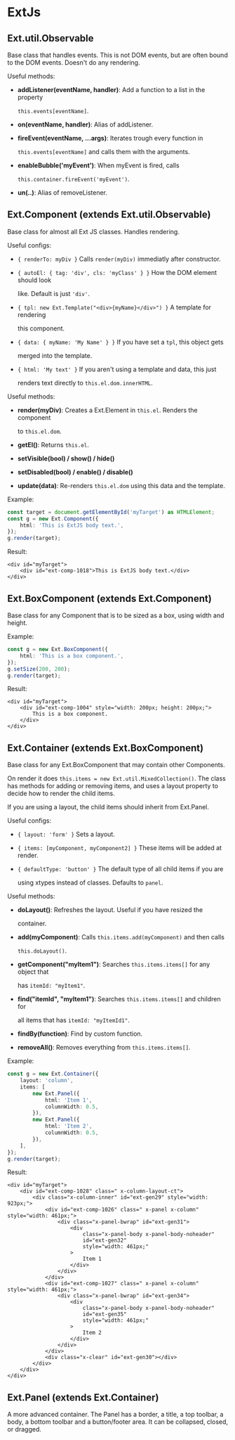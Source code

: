 # ExtJs

## Ext.util.Observable

Base class that handles events. This is not DOM events, but are often bound to the DOM events. Doesn't do any rendering.

Useful methods:

* **addListener\(eventName, handler\)**: Add a function to a list in the property

  `this.events[eventName]`.

* **on\(eventName, handler\)**: Alias of addListener.
* **fireEvent\(eventName, ...args\)**: Iterates trough every function in

  `this.events[eventName]` and calls them with the arguments.

* **enableBubble\('myEvent'\)**: When myEvent is fired, calls

  `this.container.fireEvent('myEvent')`.

* **un\(..\)**: Alias of removeListener.

## Ext.Component \(extends Ext.util.Observable\)

Base class for almost all Ext JS classes. Handles rendering.

Useful configs:

* `{ renderTo: myDiv }` Calls `render(myDiv)` immediatly after constructor.
* `{ autoEl: { tag: 'div', cls: 'myClass' } }` How the DOM element should look

  like. Default is just `'div'`.

* `{ tpl: new Ext.Template("<div>{myName}</div>") }` A template for rendering

  this component.

* `{ data: { myName: 'My Name' } }` If you have set a `tpl`, this object gets

  merged into the template.

* `{ html: 'My text' }` If you aren't using a template and data, this just

  renders text directly to `this.el.dom.innerHTML`.

Useful methods:

* **render\(myDiv\)**: Creates a Ext.Element in `this.el`. Renders the component

  to `this.el.dom`.

* **getEl\(\)**: Returns `this.el`.
* **setVisible\(bool\) / show\(\) / hide\(\)**
* **setDisabled\(bool\) / enable\(\) / disable\(\)**
* **update\(data\)**: Re-renders `this.el.dom` using this data and the template.

Example:

```typescript
const target = document.getElementById('myTarget') as HTMLElement;
const g = new Ext.Component({
    html: 'This is ExtJS body text.',
});
g.render(target);
```

Result:

```markup
<div id="myTarget">
    <div id="ext-comp-1018">This is ExtJS body text.</div>
</div>
```

## Ext.BoxComponent \(extends Ext.Component\)

Base class for any Component that is to be sized as a box, using width and height.

Example:

```typescript
const g = new Ext.BoxComponent({
    html: 'This is a box component.',
});
g.setSize(200, 200);
g.render(target);
```

Result:

```markup
<div id="myTarget">
    <div id="ext-comp-1004" style="width: 200px; height: 200px;">
        This is a box component.
    </div>
</div>
```

## Ext.Container \(extends Ext.BoxComponent\)

Base class for any Ext.BoxComponent that may contain other Components.

On render it does `this.items = new Ext.util.MixedCollection()`. The class has methods for adding or removing items, and uses a layout property to decide how to render the child items.

If you are using a layout, the child items should inherit from Ext.Panel.

Useful configs:

* `{ layout: 'form' }` Sets a layout.
* `{ items: [myComponent, myComponent2] }` These items will be added at render.
* `{ defaultType: 'button' }` The default type of all child items if you are

  using xtypes instead of classes. Defaults to `panel`.

Useful methods:

* **doLayout\(\)**: Refreshes the layout. Useful if you have resized the

  container.

* **add\(myComponent\)**: Calls `this.items.add(myComponent)` and then calls

  `this.doLayout()`.

* **getComponent\("myItem1"\)**: Searches `this.items.items[]` for any object that

  has `itemId: "myItem1"`.

* **find\("itemId", "myItem1"\)**: Searches `this.items.items[]` and children for

  all items that has `itemId: "myItemId1"`.

* **findBy\(function\)**: Find by custom function.
* **removeAll\(\)**: Removes everything from `this.items.items[]`.

Example:

```typescript
const g = new Ext.Container({
    layout: 'column',
    items: [
        new Ext.Panel({
            html: 'Item 1',
            columnWidth: 0.5,
        }),
        new Ext.Panel({
            html: 'Item 2',
            columnWidth: 0.5,
        }),
    ],
});
g.render(target);
```

Result:

```markup
<div id="myTarget">
    <div id="ext-comp-1028" class=" x-column-layout-ct">
        <div class="x-column-inner" id="ext-gen29" style="width: 923px;">
            <div id="ext-comp-1026" class=" x-panel x-column" style="width: 461px;">
                <div class="x-panel-bwrap" id="ext-gen31">
                    <div
                        class="x-panel-body x-panel-body-noheader"
                        id="ext-gen32"
                        style="width: 461px;"
                    >
                        Item 1
                    </div>
                </div>
            </div>
            <div id="ext-comp-1027" class=" x-panel x-column" style="width: 461px;">
                <div class="x-panel-bwrap" id="ext-gen34">
                    <div
                        class="x-panel-body x-panel-body-noheader"
                        id="ext-gen35"
                        style="width: 461px;"
                    >
                        Item 2
                    </div>
                </div>
            </div>
            <div class="x-clear" id="ext-gen30"></div>
        </div>
    </div>
</div>
```

## Ext.Panel \(extends Ext.Container\)

A more advanced container. The Panel has a border, a title, a top toolbar, a body, a bottom toolbar and a button/footer area. It can be collapsed, closed, or dragged.

